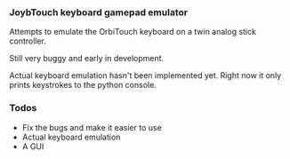 ### JoybTouch keyboard gamepad emulator

Attempts to emulate the OrbiTouch keyboard on a twin analog stick controller.

Still very buggy and early in development.

Actual keyboard emulation hasn't been implemented yet.  Right now it only prints
keystrokes to the python console.

### Todos

* Fix the bugs and make it easier to use
* Actual keyboard emulation
* A GUI
